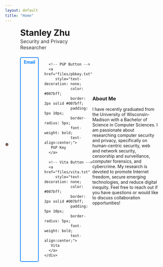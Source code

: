```yaml
---
layout: default
title: "Home"
---
```

<head>
  <link rel="icon" type="image/x-icon" href="favicon.ico">
</head>

<div style="display: flex; align-items: center; margin-bottom: 10px;">
  <div style="flex: 1 1 150px; text-align: center;">
    <img src="files/bs_thumbnail.png" alt="My Photo" style="max-width: 85%; height: auto; border-radius: 50%; border: 2px solid #ccc;"> 
  </div>

  <!-- Text and Title on the right -->
  <div style="flex: 2 1 200px; padding-left: 40px; max-width: 100%;"> <!-- Reduced padding-left -->
    <h1 style="margin: 0; font-size: 28px;">Stanley Zhu</h1> <!-- Adjusted font size -->
    <p style="font-size: 16px; color: #333; margin-top: 1px; margin-bottom: 5px;">Security and Privacy Researcher</p> 
    <div style="display: flex; gap: 18px; margin-top: 22px;"> <!-- Reduced gap and margin-top -->
      <!-- Email Button -->
      <a href="mailto:xzhu3deletethis84@wisc.beforesendingedu" 
         style="text-decoration: none; 
                color: #007bff; 
                border: 2px solid #007bff; 
                padding: 5px 10px; 
                border-radius: 5px; 
                font-weight: bold;
                text-align:center;">
       Email
      </a>

      <!-- PGP Button -->
      <a href="files/pbkey.txt" 
         style="text-decoration: none; 
                color: #007bff; 
                border: 2px solid #007bff; 
                padding: 5px 10px; 
                border-radius: 5px; 
                font-weight: bold;
                text-align:center;">
       PGP Key
      </a>

      <!-- Vita Button -->
      <a href="files/vita.txt" 
         style="text-decoration: none; 
                color: #007bff; 
                border: 2px solid #007bff; 
                padding: 5px 10px; 
                border-radius: 5px; 
                font-weight: bold;
                text-align:center;">
       Vita
      </a>
    </div>
  </div>
</div>

<div style="margin-top: 30px;">
  <h3>About Me</h3>
  <p>
    I have recently graduated from the University of Wisconsin-Madison with a Bachelor of Science in Computer Sciences. I am passionate about researching computer security and privacy, specifically on human-centric security, web and network security, censorship and surveillance, computer forensics, and cybercrime. My research is devoted to promote Internet freedom, secure emerging technologies, and reduce digital inequity. Feel free to reach out if you have questions or would like to discuss collaboration opportunities!
  </p>

</div>
